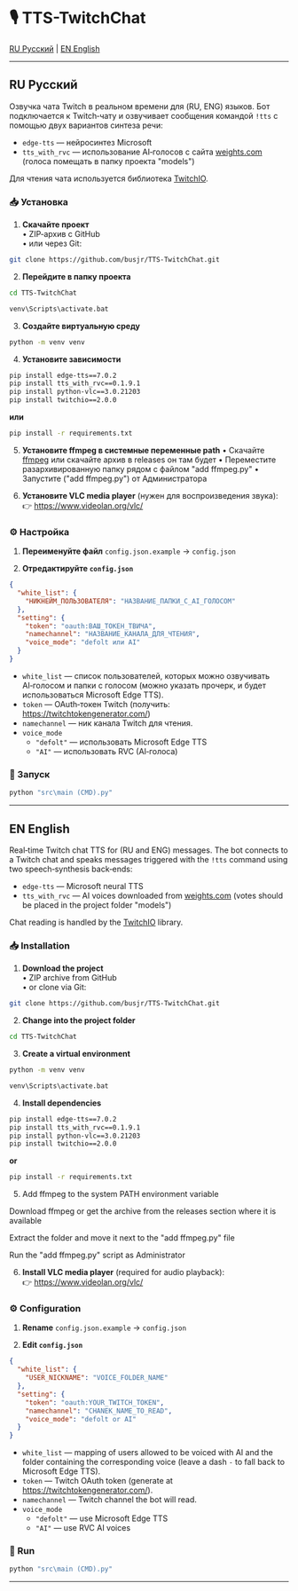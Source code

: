 # 🎙 TTS-TwitchChat

[RU Русский](#-русский) | [EN English](#-english)

---

## RU Русский

Озвучка чата Twitch в реальном времени для (RU, ENG) языков. Бот подключается к Twitch‑чату и озвучивает сообщения командой `!tts` с помощью двух вариантов синтеза речи:
- `edge-tts` — нейросинтез Microsoft  
- `tts_with_rvc` — использование AI‑голосов с сайта [weights.com](https://www.weights.com/ru/models) (голоса помещать в папку проекта "models")

Для чтения чата используется библиотека [TwitchIO](https://twitchio.dev/).

### 📥 Установка

1. **Скачайте проект**  
   • ZIP‑архив с GitHub  
   • или через Git:
```bash
git clone https://github.com/busjr/TTS-TwitchChat.git
```

2. **Перейдите в папку проекта**
```bash
cd TTS-TwitchChat
```
```bash
venv\Scripts\activate.bat
```

3. **Создайте виртуальную среду**
```bash
python -m venv venv
```

4. **Установите зависимости**
```bash
pip install edge-tts==7.0.2
pip install tts_with_rvc==0.1.9.1
pip install python-vlc==3.0.21203
pip install twitchio==2.0.0
```
**или**
```bash
pip install -r requirements.txt
```
5. **Установите ffmpeg в системные переменные path**
   • Скачайте [ffmpeg](https://www.gyan.dev/ffmpeg/builds/packages/ffmpeg-7.0.2-full_build.7z) или скачайте архив в releases он там будет
   • Переместите разархивированную папку рядом с файлом "add ffmpeg.py"
   • Запустите ("add ffmpeg.py") от Администратора

6. **Установите VLC media player** (нужен для воспроизведения звука):  
👉 <https://www.videolan.org/vlc/>

### ⚙ Настройка

1. **Переименуйте файл** `config.json.example` → `config.json`

2. **Отредактируйте `config.json`**
```json
{
  "white_list": {
    "НИКНЕЙМ_ПОЛЬЗОВАТЕЛЯ": "НАЗВАНИЕ_ПАПКИ_С_AI_ГОЛОСОМ"
  },
  "setting": {
    "token": "oauth:ВАШ_ТОКЕН_ТВИЧА",
    "namechannel": "НАЗВАНИЕ_КАНАЛА_ДЛЯ_ЧТЕНИЯ",
    "voice_mode": "defolt или AI"
  }
}
```

- `white_list` — список пользователей, которых можно озвучивать AI‑голосом и папки с голосом (можно указать прочерк, и будет использоваться Microsoft Edge TTS).  
- `token` — OAuth‑токен Twitch (получить: <https://twitchtokengenerator.com/>)  
- `namechannel` — ник канала Twitch для чтения.  
- `voice_mode`  
  - `"defolt"` — использовать Microsoft Edge TTS  
  - `"AI"` — использовать RVC (AI‑голоса)

### 🚀 Запуск

```bash
python "src\main (CMD).py"
```

---

## EN English

Real‑time Twitch chat TTS for (RU and ENG) messages. The bot connects to a Twitch chat and speaks messages triggered with the `!tts` command using two speech‑synthesis back‑ends:
- `edge-tts` — Microsoft neural TTS  
- `tts_with_rvc` — AI voices downloaded from [weights.com](https://www.weights.com/ru/models) (votes should be placed in the project folder "models")

Chat reading is handled by the [TwitchIO](https://twitchio.dev/) library.

### 📥 Installation

1. **Download the project**  
   • ZIP archive from GitHub  
   • or clone via Git:
```bash
git clone https://github.com/busjr/TTS-TwitchChat.git
```

2. **Change into the project folder**
```bash
cd TTS-TwitchChat
```

3. **Create a virtual environment**
```bash
python -m venv venv
```
```bash
venv\Scripts\activate.bat
```

4. **Install dependencies**
```bash
pip install edge-tts==7.0.2
pip install tts_with_rvc==0.1.9.1
pip install python-vlc==3.0.21203
pip install twitchio==2.0.0
```
**or**
```bash
pip install -r requirements.txt
```
5. Add ffmpeg to the system PATH environment variable

Download ffmpeg or get the archive from the releases section where it is available

Extract the folder and move it next to the "add ffmpeg.py" file

Run the "add ffmpeg.py" script as Administrator

6. **Install VLC media player** (required for audio playback):  
👉 <https://www.videolan.org/vlc/>

### ⚙ Configuration

1. **Rename** `config.json.example` → `config.json`

2. **Edit `config.json`**
```json
{
  "white_list": {
    "USER_NICKNAME": "VOICE_FOLDER_NAME"
  },
  "setting": {
    "token": "oauth:YOUR_TWITCH_TOKEN",
    "namechannel": "CHANEK_NAME_TO_READ",
    "voice_mode": "defolt or AI"
  }
}
```

- `white_list` — mapping of users allowed to be voiced with AI and the folder containing the corresponding voice (leave a dash `-` to fall back to Microsoft Edge TTS).  
- `token` — Twitch OAuth token (generate at <https://twitchtokengenerator.com/>).  
- `namechannel` — Twitch channel the bot will read.  
- `voice_mode`  
  - `"defolt"` — use Microsoft Edge TTS  
  - `"AI"` — use RVC AI voices

### 🚀 Run

```bash
python "src\main (CMD).py"
```

---

